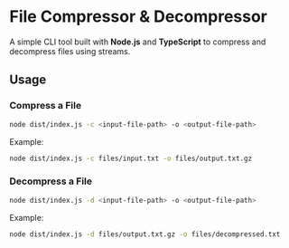 # File Compressor & Decompressor

A simple CLI tool built with **Node.js** and **TypeScript** to compress and decompress files using streams.

## Usage

### Compress a File

```sh
node dist/index.js -c <input-file-path> -o <output-file-path>
```

Example:

```sh
node dist/index.js -c files/input.txt -o files/output.txt.gz
```

### Decompress a File

```sh
node dist/index.js -d <input-file-path> -o <output-file-path>
```

Example:

```sh
node dist/index.js -d files/output.txt.gz -o files/decompressed.txt
```
